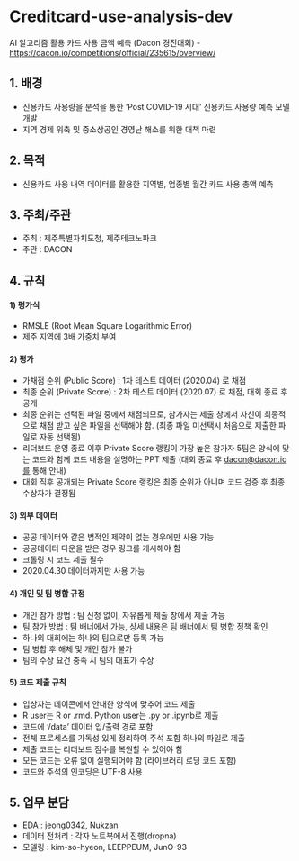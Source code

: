 # Creditcard-use-analysis-dev
AI 알고리즘 활용 카드 사용 금액 예측 (Dacon 경진대회) - https://dacon.io/competitions/official/235615/overview/

## 1. 배경
- 신용카드 사용량을 분석을 통한  ‘Post COVID-19 시대’ 신용카드 사용량 예측 모델 개발
- 지역 경제 위축 및 중소상공인 경영난 해소를 위한 대책 마련

## 2. 목적
- 신용카드 사용 내역 데이터를 활용한 지역별, 업종별 월간 카드 사용 총액 예측

## 3. 주최/주관
- 주최 : 제주특별자치도청, 제주테크노파크
- 주관 : DACON

## 4. 규칙
 #### 1) 평가식
 - RMSLE (Root Mean Square Logarithmic Error) 
 - 제주 지역에 3배 가중치 부여
 
 #### 2) 평가
 - 가채점 순위 (Public Score) : 1차 테스트 데이터 (2020.04) 로 채점
 - 최종 순위 (Private Score) : 2차 테스트 데이터 (2020.07) 로 채점, 대회 종료 후 공개
 - 최종 순위는 선택된 파일 중에서 채점되므로, 참가자는 제출 창에서 자신이 최종적으로 채점 받고 싶은 파일을 선택해야 함. (최종 파일 미선택시 처음으로 제출한 파일로 자동 선택됨)
 - 리더보드 운영 종료 이후 Private Score 랭킹이 가장 높은 참가자 5팀은 양식에 맞는 코드와 함께 코드 내용을 설명하는 PPT 제출 (대회 종료 후 dacon@dacon.io를 통해 안내)
 - 대회 직후 공개되는 Private Score 랭킹은 최종 순위가 아니며 코드 검증 후 최종 수상자가 결정됨

 #### 3) 외부 데이터
 - 공공 데이터와 같은 법적인 제약이 없는 경우에만 사용 가능
 - 공공데이터 다운을 받은 경우 링크를 게시해야 함
 - 크롤링 시 코드 제출 필수
 - 2020.04.30 데이터까지만 사용 가능

 #### 4) 개인 및 팀 병합 규정
 - 개인 참가 방법 : 팀 신청 없이, 자유롭게 제출 창에서 제출 가능 
 - 팀 참가 방법 : 팀 배너에서 가능, 상세 내용은 팀 배너에서 팀 병합 정책 확인
 - 하나의 대회에는 하나의 팀으로만 등록 가능
 - 팀 병합 후 해체 및 개인 참가 불가
 - 팀의 수상 요건 충족 시 팀의 대표가 수상

 #### 5) 코드 제출 규칙
 - 입상자는 데이콘에서 안내한 양식에 맞추어 코드 제출
 - R user는 R or .rmd. Python user는 .py or .ipynb로 제출
 - 코드에 ‘/data’ 데이터 입/출력 경로 포함
 - 전체 프로세스를 가독성 있게 정리하여 주석 포함 하나의 파일로 제출
 - 제출 코드는 리더보드 점수를 복원할 수 있어야 함
 - 모든 코드는 오류 없이 실행되어야 함 (라이브러리 로딩 코드 포함)
 - 코드와 주석의 인코딩은 UTF-8 사용
 
 ## 5. 업무 분담
 - EDA : jeong0342, Nukzan
 - 데이터 전처리 : 각자 노트북에서 진행(dropna)
 - 모델링 : kim-so-hyeon, LEEPPEUM, JunO-93
